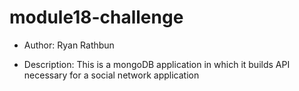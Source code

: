 # module18-challenge

* Author: Ryan Rathbun

* Description: This is a mongoDB application in which it builds API necessary for a social network application
